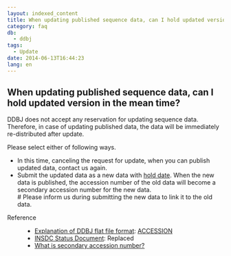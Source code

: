 ```yaml
---
layout: indexed_content
title: When updating published sequence data, can I hold updated version in the mean time?
category: faq
db:
  - ddbj
tags: 
  - Update
date: 2014-06-13T16:44:23
lang: en
---
```


## When updating published sequence data, can I hold updated version in the mean time?

<p>DDBJ does not accept any reservation for updating sequence data. <br>Therefore, in case of updating published data, the data will be immediately re-distributed after update. </p>
<p>Please select either of following ways. </p>
<ul>
  <li>In this time, canceling the request for update, when you can publish updated data, contact us again. </li>
  <li>Submit the updated data as a new data with <a href="/ddbj/submission.html#holddate">hold date</a>. When the new data is published, the accession number of the old data will become a secondary accession number for the new data. <br># Please inform us during submitting the new data to link it to the old data. </li>
</ul>
<dl><dt>Reference</dt>
  <dd>
    <ul>
      <li><a href="/ddbj/flat-file-e.html">Explanation of DDBJ flat file format</a>: <a href="/ddbj/flat-file.html#AccessionB">ACCESSION</a></li>
      <li><a href="/insdc-status-e">INSDC Status Document</a>: Replaced</li>
      <li><a href="/faq/en/secondary-accession-number-e.html">What is secondary accession number?</a></li>
    </ul>
  </dd>
</dl>
